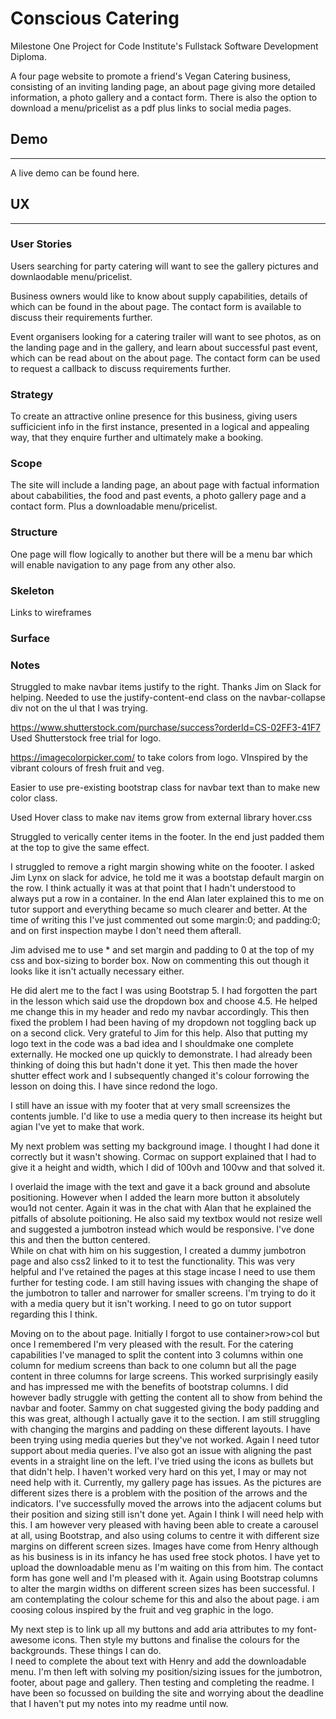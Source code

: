 # **Conscious Catering** 

Milestone One Project for Code Institute's Fullstack Software Development Diploma.

A four page website to promote a friend's Vegan Catering business, consisting of an inviting landing page, an about page giving more detailed information, a photo gallery and a contact form.  There is also the option to download a menu/pricelist as a pdf plus links to social media pages.

## **Demo** 
---

A live demo can be found here.

## **UX**
---
### **User Stories**

Users searching for party catering will want to see the gallery pictures and downlaodable menu/pricelist.

Business owners would like to know about supply capabilities, details of which can be found in the about page.  The contact form is available to discuss their requirements further.

Event organisers looking for a catering trailer will want to see photos, as on the landing page and in the gallery, and learn about successful past event, which can be read about on the about page.  The contact form can be used to request a callback to discuss requirements further.

### **Strategy**

To create an attractive online presence for this business, giving users sufficicient info in the first instance, presented in a logical and appealing way, that they enquire further and ultimately make a booking.

### **Scope**

The site will include a landing page, an about page with factual information about cababilities, the food and past events, a photo gallery page and a contact form.  Plus a downloadable menu/pricelist.

### **Structure**

One page will flow logically to another but there will be a menu bar which will enable navigation to any page from any other also. 

### **Skeleton**

Links to wireframes

### **Surface**

### **Notes**
Struggled to make navbar items justify to the right.  Thanks Jim on Slack for helping.  Needed to use the justify-content-end class on the navbar-collapse div not on the ul that I was trying.

https://www.shutterstock.com/purchase/success?orderId=CS-02FF3-41F7 Used Shutterstock free trial for logo.

https://imagecolorpicker.com/ to take colors from logo. VInspired by the vibrant colours of fresh fruit and veg.

Easier to use pre-existing bootstrap class for navbar text than to make new color class.

Used Hover class to make nav items grow from external library hover.css

Struggled to verically center items in the footer.  In the end just padded them at the top to give the same effect.

I struggled to remove a right margin showing white on the foooter.  I asked Jim Lynx on slack for advice, he told me it was a bootstap default margin on the row.  I think actually it was at that point that I hadn't understood to always put a row in a container.  In the end Alan later explained this to me on tutor support and everything became so much clearer and better.  At the time of writing this I've just commented out some margin:0; and padding:0; and on first inspection maybe I don't need them afterall.

Jim advised me to use * and set margin and padding to 0 at the top of my css and box-sizing to border box.  Now on commenting this out though it looks like it isn't actually necessary either.

He did alert me to the fact I was using Bootstrap 5.  I had forgotten the part in the lesson which said use the dropdown box and choose 4.5.  He helped me change this in my header and redo my navbar accordingly.
This then fixed the problem I had been having of my dropdown not toggling back up on a second click.  Very grateful to Jim for this help.
Also that putting my logo text in the code was a bad idea and I shouldmake one complete externally.  He mocked one up quickly to demonstrate.  I had already been thinking of doing this but hadn't done it yet.  This then made the hover shutter effect work and I subsequently changed it's colour forrowing the lesson on doing this.  I have since redond the logo.

I still have an issue with my footer that at very small screensizes the contents jumble.  I'd like to use a media query to then increase its height but agian I've yet to make that work.

My next problem was setting my background image.  I thought I had done it correctly but it wasn't showing. Cormac on support explained that I had to give it a height and width, which I did of 100vh and 100vw and that solved it.

I overlaid the image with the text and gave it a back ground and absolute positioning.  However when I added the learn more button it absolutely wou1d not center.  Again it was in the chat with Alan that he explained the pitfalls of absolute poitioning.  He also said my textbox would not resize well and suggested a jumbotron instead which would be responsive.  I've done this and then the button centered.  
While on chat with him on his suggestion, I created a dummy jumbotron page and also css2 linked to it to test the functionality.  This was very helpful and I've retained the pages at this stage incase I need to use them further for testing code.  I am still having issues with changing the shape of the jumbotron to taller and narrower for smaller screens. I'm trying to do it with a media query but it isn't working.  I need to go on tutor support regarding this I think.

Moving on to the about page.  Initially I forgot to use container>row>col but once I remembered I'm very pleased with the result.  For the catering capabilities I've managed to split the content into 3 columns within one column for medium screens than back to one column but all the page content in three columns for large screens.  This worked surprisingly easily and has impressed me with the benefits of bootstrap columns.
I did however badly struggle with getting the content all to show from behind the navbar and footer.  Sammy on chat suggested giving the body padding and this was great, although I actually gave it to the section.
I am still struggling with changing the margins and padding on these different layouts.   I have been trying using media queries but they've not worked.  Again I need tutor support about media queries.   I've also got an issue with aligning the past events in a straight line on the left.  I've tried using the icons as bullets but that didn't help.  I haven't worked very hard on this yet, I may or may not need help with it.
Currently, my gallery page has issues.  As the pictures are different sizes there is a problem with the position of the arrows and the indicators.  I've successfully moved the arrows into the adjacent colums but their position and sizing still isn't done yet.  Again I think I will need help with this.
I am however very pleased with having been able to create a carousel at all, using Bootstrap, and also using colums to centre it with different size margins on different screen sizes.
Images have come from Henry although as his business is in its infancy he has used free stock photos.
I have yet to upload the downloadable menu as I'm waiting on this from him.
The contact form has gone well and I'm pleased with it.  Again using Bootstrap columns to alter the margin widths on different screen sizes has been successful.  I am contemplating the colour scheme for this and also the about page.  i am coosing colous inspired by the fruit and veg graphic in the logo.

My next step is to link up all my buttons and add aria attributes to my font-awesome icons.  Then style my buttons and finalise the colours for the backgrounds.  These things I can do.   
I need to complete the about text with Henry and add the downloadable menu.  I'm then left with solving my position/sizing issues for the jumbotron, footer, about page and gallery.  Then testing and completing the readme.
I have been so focussed on building the site and worrying about the deadline that I haven't put my notes into my readme until now.




